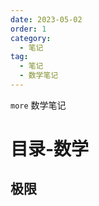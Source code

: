 ```yaml
---
date: 2023-05-02
order: 1
category:
  - 笔记
tag:
  - 笔记
  - 数学笔记
---
```


`more` 数学笔记
<!-- more -->

# 目录-数学
<!-- 第一部分 -->
## 极限